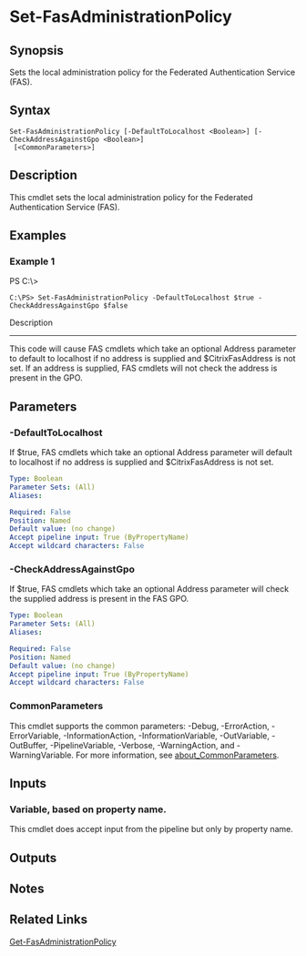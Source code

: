 # Set-FasAdministrationPolicy

## Synopsis
Sets the local administration policy for the Federated Authentication Service (FAS).

## Syntax

```
Set-FasAdministrationPolicy [-DefaultToLocalhost <Boolean>] [-CheckAddressAgainstGpo <Boolean>]
 [<CommonParameters>]
```

## Description
This cmdlet sets the local administration policy for the Federated Authentication Service (FAS).

## Examples

### Example 1
PS C:\\\>

```
C:\PS> Set-FasAdministrationPolicy -DefaultToLocalhost $true -CheckAddressAgainstGpo $false
```

Description

-----------

This code will cause FAS cmdlets which take an optional Address parameter to default to localhost if no address is supplied and $CitrixFasAddress is not set.
If an address is supplied, FAS cmdlets will not check the address is present in the GPO.

## Parameters

### -DefaultToLocalhost
If $true, FAS cmdlets which take an optional Address parameter will default to localhost if no address is supplied and $CitrixFasAddress is not set.

```yaml
Type: Boolean
Parameter Sets: (All)
Aliases:

Required: False
Position: Named
Default value: (no change)
Accept pipeline input: True (ByPropertyName)
Accept wildcard characters: False
```

### -CheckAddressAgainstGpo
If $true, FAS cmdlets which take an optional Address parameter will check the supplied address is present in the FAS GPO.

```yaml
Type: Boolean
Parameter Sets: (All)
Aliases:

Required: False
Position: Named
Default value: (no change)
Accept pipeline input: True (ByPropertyName)
Accept wildcard characters: False
```

### CommonParameters
This cmdlet supports the common parameters: -Debug, -ErrorAction, -ErrorVariable, -InformationAction, -InformationVariable, -OutVariable, -OutBuffer, -PipelineVariable, -Verbose, -WarningAction, and -WarningVariable. For more information, see [about_CommonParameters](http://go.microsoft.com/fwlink/?LinkID=113216).

## Inputs

### Variable, based on property name.
This cmdlet does accept input from the pipeline but only by property name.

## Outputs

## Notes

## Related Links

[Get-FasAdministrationPolicy]()


